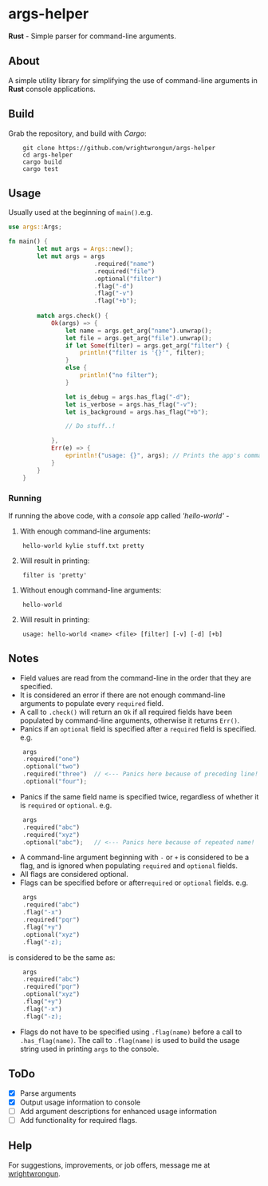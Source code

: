# args-helper
**Rust** - Simple parser for command-line arguments.

## About
A simple utility library for simplifying the use of command-line arguments in **Rust** console applications.

## Build
Grab the repository, and build with *Cargo*:
```
    git clone https://github.com/wrightwrongun/args-helper
    cd args-helper
    cargo build
    cargo test
```

## Usage
Usually used at the beginning of `main()`.e.g.
```rust
use args::Args;

fn main() {
        let mut args = Args::new();
        let mut args = args
                        .required("name")
                        .required("file")
                        .optional("filter")
                        .flag("-d")
                        .flag("-v")
                        .flag("+b");
        
        match args.check() {
            Ok(args) => {
                let name = args.get_arg("name").unwrap();
                let file = args.get_arg("file").unwrap();
                if let Some(filter) = args.get_arg("filter") {
                    println!("filter is '{}'", filter);
                }
                else {
                    println!("no filter");
                }

                let is_debug = args.has_flag("-d");
                let is_verbose = args.has_flag("-v");
                let is_background = args.has_flag("+b");

                // Do stuff..!

            },
            Err(e) => {
                eprintln!("usage: {}", args); // Prints the app's command-line.
            }
        }
    }
```

### Running
If running the above code, with a *console* app called *'hello-world'* -
1. With enough command-line arguments:
```
    hello-world kylie stuff.txt pretty
```
2. Will result in printing:
```
    filter is 'pretty'
```
1. Without enough command-line arguments:
```
    hello-world
```
2. Will result in printing:
```
    usage: hello-world <name> <file> [filter] [-v] [-d] [+b]
```

## Notes
- Field values are read from the command-line in the order that they are specified.
- It is considered an error if there are not enough command-line arguments to populate every `required` field.
- A call to `.check()` will return an  `Ok` if all required fields have been populated by command-line arguments, otherwise it returns  `Err()`. 
- Panics if an `optional` field is specified after a `required` field is specified. e.g.
```rust
    args
    .required("one")
    .optional("two")
    .required("three")  // <--- Panics here because of preceding line!
    .optional("four");
```
- Panics if the same field name is specified twice, regardless of whether it is `required` or `optional`. e.g.
```rust
    args
    .required("abc")
    .required("xyz")
    .optional("abc");   // <--- Panics here because of repeated name!
```
- A command-line argument beginning with `-` or `+` is considered to be a flag, and is ignored when populating `required` and `optional` fields.
- All flags are considered optional.
- Flags can be specified before or after`required` or `optional` fields. e.g.
```rust
    args
    .required("abc")
    .flag("-x")
    .required("pqr")
    .flag("+y")
    .optional("xyz")
    .flag("-z);
```
is considered to be the same as:

```rust
    args
    .required("abc")
    .required("pqr")
    .optional("xyz")
    .flag("+y")
    .flag("-x")
    .flag("-z);
```
- Flags do not have to be specified using `.flag(name)` before a call to `.has_flag(name)`. The call to `.flag(name)` is used to build the usage string used in printing `args` to the console.

## ToDo
- [x] Parse arguments
- [x] Output usage information to console
- [ ] Add argument descriptions for enhanced usage information
- [ ] Add functionality for required flags.

## Help
For suggestions, improvements, or job offers, message me at [wrightwrongun](https://github.com/wrightwrongun).